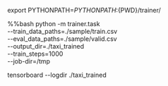 


export PYTHONPATH=${PYTHONPATH}:${PWD}/trainer/

%%bash
python -m trainer.task \
--train_data_paths=./sample/train.csv \
  --eval_data_paths=./sample/valid.csv  \
  --output_dir=./taxi_trained \
  --train_steps=1000 \
  --job-dir=/tmp

tensorboard --logdir ./taxi_trained